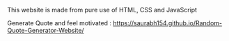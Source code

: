 This website is made from pure use of HTML, CSS and JavaScript

Generate Quote and feel motivated : https://saurabh154.github.io/Random-Quote-Generator-Website/
